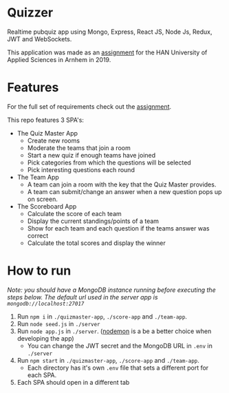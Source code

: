 # Quizzer

Realtime pubquiz app using Mongo, Express, React JS, Node Js, Redux, JWT and WebSockets.

This application was made as an [assignment](https://github.com/bert-janzwanepol/HAN-Quizzer/blob/master/The%20Quizzer%20-%20Final%20assignment%20DWA%20course.pdf) for the HAN University of Applied Sciences in Arnhem in 2019.

# Features

For the full set of requirements check out the [assignment](https://github.com/bert-janzwanepol/HAN-Quizzer/blob/master/The%20Quizzer%20-%20Final%20assignment%20DWA%20course.pdf).

This repo features 3 SPA's:

- The Quiz Master App 
    - Create new rooms
    - Moderate the teams that join a room
    - Start a new quiz if enough teams have joined
    - Pick categories from which the questions will be selected
    - Pick interesting questions each round
- The Team App
    - A team can join a room with the key that the Quiz Master provides.
    - A team can submit/change an answer when a new question pops up on screen.
- The Scoreboard App
    - Calculate the score of each team
    - Display the current standings/points of a team
    - Show for each team and each question if the teams answer was correct
    - Calculate the total scores and display the winner

# How to run

_Note: you should have a MongoDB instance running before executing the steps below. The default url used in the server app is `mongodb://localhost:27017`_

1. Run `npm i` in `./quizmaster-app`, `./score-app` and `./team-app`.
2. Run `node seed.js` in `./server`
3. Run `node app.js` in `./server`. ([nodemon](https://www.npmjs.com/package/nodemon) is a be a better choice when developing the app)
    - You can change the JWT secret and the MongoDB URL in `.env` in `./server`
4. Run `npm start` in `./quizmaster-app`, `./score-app` and `./team-app`.
    - Each directory has it's own `.env` file that sets a different port for each SPA.
5. Each SPA should open in a different tab
